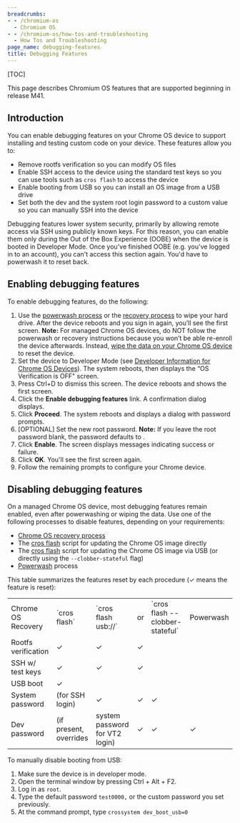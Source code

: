 ```yaml
---
breadcrumbs:
- - /chromium-os
  - Chromium OS
- - /chromium-os/how-tos-and-troubleshooting
  - How Tos and Troubleshooting
page_name: debugging-features
title: Debugging Features
---
```


[TOC]

This page describes Chromium OS features that are supported beginning in release
M41.

## Introduction

You can enable debugging features on your Chrome OS device to support installing
and testing custom code on your device. These features allow you to:

*   Remove rootfs verification so you can modify OS files
*   Enable SSH access to the device using the standard test keys so you
            can use tools such as `cros flash` to access the device
*   Enable booting from USB so you can install an OS image from a USB
            drive
*   Set both the dev and the system root login password to a custom
            value so you can manually SSH into the device

Debugging features lower system security, primarily by allowing remote access
via SSH using publicly known keys. For this reason, you can enable them only
during the Out of the Box Experience (OOBE) when the device is booted in
Developer Mode. Once you've finished OOBE (e.g. you've logged in to an account),
you can't access this section again. You'd have to powerwash it to reset back.

## Enabling debugging features

To enable debugging features, do the following:

1.  Use the [powerwash
            process](https://support.google.com/chromebook/answer/183084) or the
            [recovery
            process](https://support.google.com/chromebook/answer/1080595) to
            wipe your hard drive. After the device reboots and you sign in
            again, you’ll see the first screen.
    **Note:** For managed Chrome OS devices, do NOT follow the powerwash or
    recovery instructions because you won’t be able re-enroll the device
    afterwards. Instead, [wipe the data on your Chrome OS
    device](https://support.google.com/chrome/a/answer/1360642) to reset the
    device.
2.  Set the device to Developer Mode (see [Developer Information for
            Chrome OS
            Devices](http://www.chromium.org/chromium-os/developer-information-for-chrome-os-devices)).
            The system reboots, then displays the “OS Verification is OFF"
            screen.
3.  Press Ctrl+D to dismiss this screen. The device reboots and shows
            the first screen.
4.  Click the **Enable debugging features** link. A confirmation dialog
            displays.
5.  Click **Proceed**. The system reboots and displays a dialog with
            password prompts.
6.  \[OPTIONAL\] Set the new root password.
    **Note:** If you leave the root password blank, the password defaults to .
7.  Click **Enable**. The screen displays messages indicating success or
            failure.
8.  Click **OK**. You'll see the first screen again.
9.  Follow the remaining prompts to configure your Chrome device.

## Disabling debugging features

On a managed Chrome OS device, most debugging features remain enabled, even
after powerwashing or wiping the data. Use one of the following processes to
disable features, depending on your requirements:

*   [Chrome OS recovery
            process](https://support.google.com/chromebook/answer/1080595)
*   The [cros
            flash](http://www.chromium.org/chromium-os/build/cros-flash) script
            for updating the Chrome OS image directly
*   The [cros
            flash](http://www.chromium.org/chromium-os/build/cros-flash) script
            for updating the Chrome OS image via USB (or directly using the
            `--clobber-stateful` flag)
*   [Powerwash](https://support.google.com/chromebook/answer/183084)
            process

This table summarizes the features reset by each procedure (✓ means the feature
is reset):

<table>
<tr>
<td>Chrome OS Recovery</td>
<td>`cros flash`</td>
<td>`cros flash usb://`</td>
<td> or</td>
<td> `cros flash --clobber-stateful`</td>
<td>Powerwash</td>
</tr>
<tr>
<td> Rootfs verification</td>
<td>✓</td>
<td>✓</td>
<td>✓</td>
</tr>
<tr>
<td> SSH w/ test keys</td>
<td>✓</td>
<td>✓</td>
<td>✓</td>
</tr>
<tr>
<td> USB boot</td>
<td>✓</td>
</tr>
<tr>
<td> System password</td>
<td> (for SSH login)</td>
<td>✓</td>
<td>✓</td>
<td>✓</td>
</tr>
<tr>
<td> Dev password</td>
<td> (if present, overrides</td>
<td> system password for VT2 login)</td>
<td>✓</td>
<td>✓</td>
<td>✓</td>
</tr>
</table>

To manually disable booting from USB:

1.  Make sure the device is in developer mode.
2.  Open the terminal window by pressing Ctrl + Alt + F2.
3.  Log in as `root`.
4.  Type the default password `test0000,` or the custom password you set
            previously.
5.  At the command prompt, type `crossystem dev_boot_usb=0`